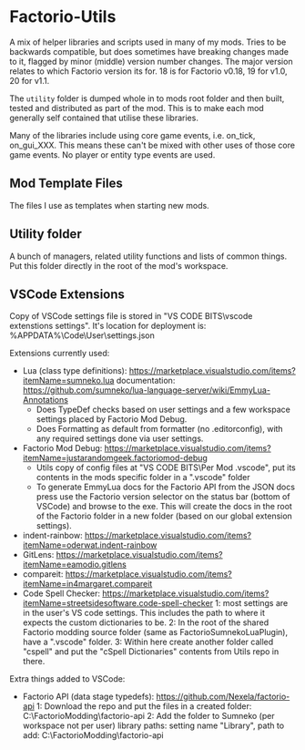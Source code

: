 # Factorio-Utils
A mix of helper libraries and scripts used in many of my mods. Tries to be backwards compatible, but does sometimes have breaking changes made to it, flagged by minor (middle) version number changes.
The major version relates to which Factorio version its for. 18 is for Factorio v0.18, 19 for v1.0, 20 for v1.1.

The `utility` folder is dumped whole in to mods root folder and then built, tested and distributed as part of the mod. This is to make each mod generally self contained that utilise these libraries.

Many of the libraries include using core game events, i.e. on_tick, on_gui_XXX. This means these can't be mixed with other uses of those core game events. No player or entity type events are used.


Mod Template Files
-----------
The files I use as templates when starting new mods.


Utility folder
-----------
A bunch of managers, related utility functions and lists of common things. Put this folder directly in the root of the mod's workspace.


VSCode Extensions
----------

Copy of VSCode settings file is stored in "VS CODE BITS\vscode extenstions settings". It's location for deployment is: %APPDATA%\Code\User\settings.json

Extensions currently used:
 - Lua (class type definitions): https://marketplace.visualstudio.com/items?itemName=sumneko.lua    documentation: https://github.com/sumneko/lua-language-server/wiki/EmmyLua-Annotations
	- Does TypeDef checks based on user settings and a few workspace settings placed by Factorio Mod Debug.
	- Does Formatting as default from formatter (no .editorconfig), with any required settings done via user settings.
 - Factorio Mod Debug: https://marketplace.visualstudio.com/items?itemName=justarandomgeek.factoriomod-debug
	- Utils copy of config files at "VS CODE BITS\Per Mod .vscode", put its contents in the mods specific folder in a ".vscode" folder
	- To generate EmmyLua docs for the Factorio API from the JSON docs press use the Factorio version selector on the status bar (bottom of VSCode) and browse to the exe. This will create the docs in the root of the Factorio folder in a new folder (based on our global extension settings).
 - indent-rainbow: https://marketplace.visualstudio.com/items?itemName=oderwat.indent-rainbow
 - GitLens: https://marketplace.visualstudio.com/items?itemName=eamodio.gitlens
 - compareit: https://marketplace.visualstudio.com/items?itemName=in4margaret.compareit
 - Code Spell Checker: https://marketplace.visualstudio.com/items?itemName=streetsidesoftware.code-spell-checker
	1: most settings are in the user's VS code settings. This includes the path to where it expects the custom dictionaries to be.
	2: In the root of the shared Factorio modding source folder (same as FactorioSumnekoLuaPlugin), have a ".vscode" folder.
	3: Within here create another folder called "cspell" and put the "cSpell Dictionaries" contents from Utils repo in there.
	
Extra things added to VSCode:
 - Factorio API (data stage typedefs): https://github.com/Nexela/factorio-api
	1: Download the repo and put the files in a created folder: C:\FactorioModding\factorio-api
	2: Add the folder to Sumneko (per workspace not per user) library paths: setting name "Library", path to add: C:\FactorioModding\factorio-api